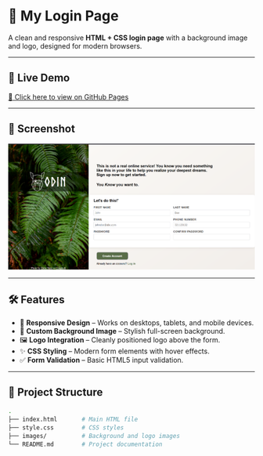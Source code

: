 # 🌟 My Login Page

A clean and responsive **HTML + CSS login page** with a background image and logo, designed for modern browsers.

---

## 🚀 Live Demo
[🔗 Click here to view on GitHub Pages](https://shubham277353.github.io/Signup-Form/)

---

## 📸 Screenshot
![Preview](images/screenshot%20(2).png)

---

## 🛠 Features
- 📱 **Responsive Design** – Works on desktops, tablets, and mobile devices.
- 🎨 **Custom Background Image** – Stylish full-screen background.
- 🖼 **Logo Integration** – Cleanly positioned logo above the form.
- ✨ **CSS Styling** – Modern form elements with hover effects.
- ✅ **Form Validation** – Basic HTML5 input validation.

---

## 📂 Project Structure
```bash
.
├── index.html       # Main HTML file
├── style.css        # CSS styles
├── images/          # Background and logo images
└── README.md        # Project documentation
